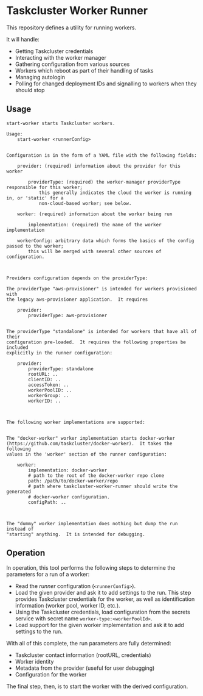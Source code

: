 # Taskcluster Worker Runner

This repository defines a utility for running workers.

It will handle:

 - Getting Taskcluster credentials
 - Interacting with the worker manager
 - Gathering configuration from various sources
 - Workers which reboot as part of their handling of tasks
 - Managing autologin
 - Polling for changed deployment IDs and signalling to workers when they should stop

## Usage

<!-- start-usage -->
```
start-worker starts Taskcluster workers.

Usage:
	start-worker <runnerConfig>


Configuration is in the form of a YAML file with the following fields:

	provider: (required) information about the provider for this worker

		providerType: (required) the worker-manager providerType responsible for this worker;
			this generally indicates the cloud the worker is running in, or 'static' for a
			non-cloud-based worker; see below.

	worker: (required) information about the worker being run

		implementation: (required) the name of the worker implementation

	workerConfig: arbitrary data which forms the basics of the config passed to the worker;
		this will be merged with several other sources of configuration.



Providers configuration depends on the providerType:

The providerType "aws-provisioner" is intended for workers provisioned with
the legacy aws-provisioner application.  It requires 

	provider:
	    providerType: aws-provisioner


The providerType "standalone" is intended for workers that have all of their
configuration pre-loaded.  It requires the following properties be included
explicitly in the runner configuration:

	provider:
		providerType: standalone
		rootURL: ..
		clientID: ..
		accessToken: ..
		workerPoolID: ..
		workerGroup: ..
		workerID: ..



The following worker implementations are supported:


The "docker-worker" worker implementation starts docker-worker
(https://github.com/taskcluster/docker-worker).  It takes the following
values in the 'worker' section of the runner configuration:

	worker:
		implementation: docker-worker
		# path to the root of the docker-worker repo clone
		path: /path/to/docker-worker/repo
		# path where taskcluster-worker-runner should write the generated
		# docker-worker configuration.
		configPath: ..



The "dummy" worker implementation does nothing but dump the run instead of
"starting" anything.  It is intended for debugging.
```
<!-- end-usage -->

## Operation

In operation, this tool performs the following steps to determine the
parameters for a run of a worker:

 * Read the *runner* configuration (`<runnerConfig>`).
 * Load the given provider and ask it to add settings to the run.  This
   step provides Taskcluster credentials for the worker, as well as
   identification information (worker pool, worker ID, etc.).
 * Using the Taskcluster credentials, load configuration from the secrets
   service with secret name `worker-type:<workerPoolId>`.
 * Load support for the given worker implementation and ask it to add
   settings to the run.

With all of this complete, the run parameters are fully determined:

 * Taskcluster contact information (rootURL, credentials)
 * Worker identity
 * Metadata from the provider (useful for user debugging)
 * Configuration for the worker

The final step, then, is to start the worker with the derived configuration.
